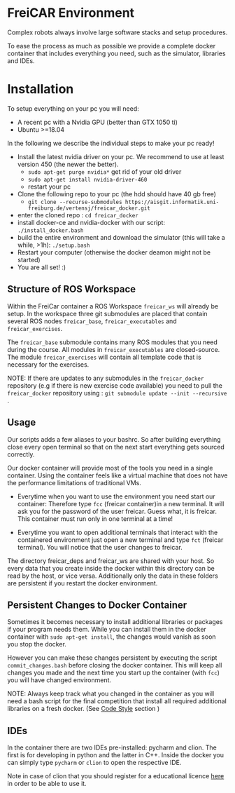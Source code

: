 # FreiCAR Environment

Complex robots always involve large software stacks and setup procedures. 

To ease the process as much as possible we provide a complete docker container that includes everything you need, such as the simulator, libraries and IDEs.

# Installation
To setup everything on your pc you will need:

- A recent pc with a Nvidia GPU (better than GTX 1050 ti)
- Ubuntu >=18.04

In the following we describe the individual steps to make your pc ready!

- Install the latest nvidia driver on your pc. We recommend to use at least version 450 (the newer the better).
    - `sudo apt-get purge nvidia*` get rid of your old driver
    - `sudo apt-get install nvidia-driver-460`
    - restart your pc
- Clone the following repo to your pc (the hdd should have 40 gb free)
    - `git clone --recurse-submodules https://aisgit.informatik.uni-freiburg.de/vertensj/freicar_docker.git`
- enter the cloned repo : `cd freicar_docker`
- install docker-ce and nvidia-docker with our script: `./install_docker.bash`
- build the entire environment and download the simulator (this will take a while, >1h): `./setup.bash`
- Restart your computer (otherwise the docker deamon might not be started)
- You are all set! :) 

## Structure of ROS Workspace
Within the FreiCar container a ROS Workspace `freicar_ws`  will already be setup. In the workspace three git submodules are placed that contain several ROS nodes `freicar_base`, `freicar_executables` and `freicar_exercises`.

The `freicar_base` submodule contains many ROS modules that you need during the course. All modules in `freicar_executables` are closed-source. The module `freicar_exercises` will contain all template code that is necessary for the exercises. 

NOTE: If there are updates to any submodules in the `freicar_docker` repository (e.g if there is new exercise code available) you need to pull the `freicar_docker` repository using : `git submodule update --init --recursive` . 

## Usage
Our scripts adds a few aliases to your bashrc. So after building everything close every open terminal so that on the next start everything gets sourced correctly.

Our docker container will provide most of the tools you need in a single container.
Using the container feels like a virtual machine that does not have the performance limitations of traditional VMs.

* Everytime when you want to use the environment you need start our container:
Therefore type `fcc` (freicar container)in a new terminal. It will ask you for the password of the user freicar. Guess what, it is freicar. This container must run only in one terminal at a time!

* Everytime you want to open additional terminals that interact with the containered environment just open a new terminal and type `fct` (freicar terminal). You will notice that the user changes to freicar.

The directory freicar_deps and freicar_ws are shared with your host. So every data that you create inside the docker within this directory can be read by the host, or vice versa. Additionally only the data in these folders are persistent if you restart the docker environment. 


## Persistent Changes to Docker Container
Sometimes it becomes necessary to install additional libraries or packages if your program needs them. While you can install them in the docker container with `sudo apt-get install`, the changes would vanish as soon you stop the docker.

However you can make these changes persistent by executing the script `commit_changes.bash` before closing the docker container. This will keep all changes you made and the next time you start up the container (with `fcc`) you will have changed environment.

NOTE: Always keep track what you changed in the container as you will need a bash script for the final competition that install all required additional libraries on a fresh docker. (See [Code Style](https://freicar-docs.readthedocs.io/code_style/) section )

## IDEs
In the container there are two IDEs pre-installed: pycharm and clion. The first is for developing in python and the latter in C++.
Inside the docker you can simply type `pycharm` or `clion` to open the respective IDE. 

Note in case of clion that you should register for a educational licence [here](https://www.jetbrains.com/community/education/#students) in order to be able to use it.
